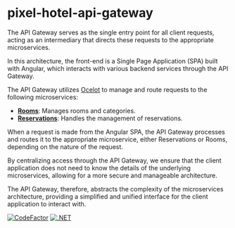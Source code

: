 # pixel-hotel-api-gateway

The API Gateway serves as the single entry point for all client requests, acting as an intermediary that directs these requests to the appropriate microservices. 

In this architecture, the front-end is a Single Page Application (SPA) built with Angular, which interacts with various backend services through the API Gateway.

The API Gateway utilizes [Ocelot](https://github.com/ThreeMammals/Ocelot) to manage and route requests to the following microservices:

- [**Rooms**](https://github.com/wesleycosta/pixel-hotel-rooms): Manages rooms and categories.
- [**Reservations**](https://github.com/wesleycosta/pixel-hotel-reservations): Handles the management of reservations.

When a request is made from the Angular SPA, the API Gateway processes and routes it to the appropriate microservice, either Reservations or Rooms, depending on the nature of the request. 

By centralizing access through the API Gateway, we ensure that the client application does not need to know the details of the underlying microservices, allowing for a more secure and manageable architecture.

The API Gateway, therefore, abstracts the complexity of the microservices architecture, providing a simplified and unified interface for the client application to interact with.

[![CodeFactor](https://www.codefactor.io/repository/github/wesleycosta/pixel-hotel-api-gateway/badge)](https://www.codefactor.io/repository/github/wesleycosta/pixel-hotel-api-gateway)
[![.NET](https://github.com/wesleycosta/pixel-hotel-api-gateway/actions/workflows/dotnet.yml/badge.svg)](https://github.com/wesleycosta/pixel-hotel-api-gateway/actions/workflows/dotnet.yml)

